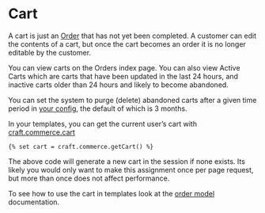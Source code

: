 # Cart

A cart is just an [Order](orders.md) that has not yet been completed. A customer can edit the contents of a cart, but once the cart becomes an order it is no longer editable by the customer.

You can view carts on the Orders index page. You can also view Active Carts
which are carts that have been updated in the last 24 hours, and inactive carts older than 24 hours
and likely to become abandoned.

You can set the system to purge (delete) abandoned carts after a given time period in [your config](configuration.md), the default of which is 3 months.


In your templates, you can get the current user’s cart with [craft.commerce.cart](craft-commerce-cart.md)
```twig
{% set cart = craft.commerce.getCart() %}
```

The above code will generate a new cart in the session if none exists. Its likely you would only
want to make this assignment once per page request, but more than once does not affect performance.

To see how to use the cart in templates look at the [order model](order-model.md) documentation.

